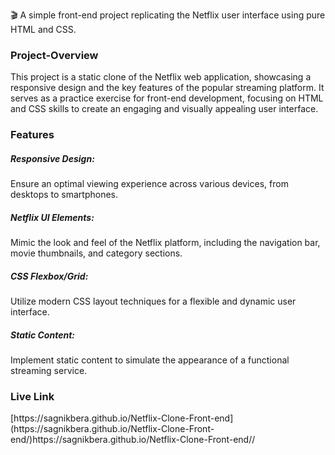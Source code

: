 🎬 A simple front-end project replicating the Netflix user interface using pure HTML and CSS.

<h3>Project-Overview</h3>
This project is a static clone of the Netflix web application, showcasing a responsive design and the key features of the popular streaming platform. It serves as a practice exercise for front-end development, focusing on HTML and CSS skills to create an engaging and visually appealing user interface.

<h3>Features</h3>
<h5>Responsive Design:</h5> Ensure an optimal viewing experience across various devices, from desktops to smartphones.
<h5>Netflix UI Elements:</h5> Mimic the look and feel of the Netflix platform, including the navigation bar, movie thumbnails, and category sections.
<h5>CSS Flexbox/Grid:</h5> Utilize modern CSS layout techniques for a flexible and dynamic user interface.
<h5>Static Content:</h5> Implement static content to simulate the appearance of a functional streaming service.

<h3>Live Link</h3>
[https://sagnikbera.github.io/Netflix-Clone-Front-end](https://sagnikbera.github.io/Netflix-Clone-Front-end/)https://sagnikbera.github.io/Netflix-Clone-Front-end//
